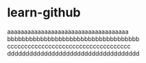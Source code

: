# learn-github
aaaaaaaaaaaaaaaaaaaaaaaaaaaaaaaaaaaa
bbbbbbbbbbbbbbbbbbbbbbbbbbbbbbbbbbbb
cccccccccccccccccccccccccccccccccccc
dddddddddddddddddddddddddddddddddddd
